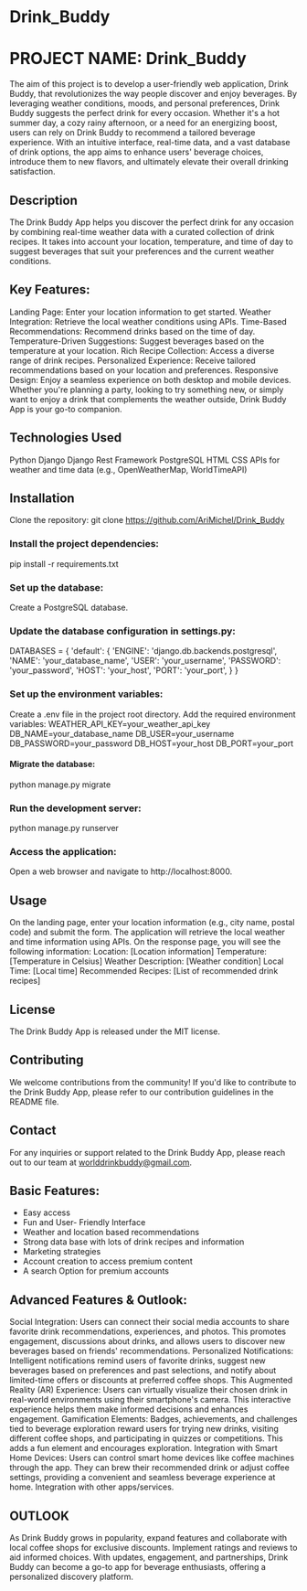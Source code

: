 # Drink_Buddy
# PROJECT NAME: Drink_Buddy
The aim of this project is to develop a user-friendly web application, Drink Buddy, that revolutionizes the way people discover and enjoy beverages. By leveraging weather conditions, moods, and personal preferences, Drink Buddy suggests the perfect drink for every occasion. Whether it's a hot summer day, a cozy rainy afternoon, or a need for an energizing boost, users can rely on Drink Buddy to recommend a tailored beverage experience. With an intuitive interface, real-time data, and a vast database of drink options, the app aims to enhance users' beverage choices, introduce them to new flavors, and ultimately elevate their overall drinking satisfaction.

## Description
The Drink Buddy App helps you discover the perfect drink for any occasion by combining real-time weather data with a curated collection of drink recipes. It takes into account your location, temperature, and time of day to suggest beverages that suit your preferences and the current weather conditions.

## Key Features:
Landing Page: Enter your location information to get started.
Weather Integration: Retrieve the local weather conditions using APIs.
Time-Based Recommendations: Recommend drinks based on the time of day.
Temperature-Driven Suggestions: Suggest beverages based on the temperature at your location.
Rich Recipe Collection: Access a diverse range of drink recipes.
Personalized Experience: Receive tailored recommendations based on your location and preferences.
Responsive Design: Enjoy a seamless experience on both desktop and mobile devices.
Whether you're planning a party, looking to try something new, or simply want to enjoy a drink that complements the weather outside, Drink Buddy App is your go-to companion.

## Technologies Used
Python
Django
Django Rest Framework
PostgreSQL
HTML
CSS
APIs for weather and time data (e.g., OpenWeatherMap, WorldTimeAPI)

## Installation
Clone the repository:
git clone https://github.com/AriMichel/Drink_Buddy

### Install the project dependencies:
pip install -r requirements.txt

### Set up the database:
Create a PostgreSQL database.

### Update the database configuration in settings.py:
DATABASES = {
    'default': {
        'ENGINE': 'django.db.backends.postgresql',
        'NAME': 'your_database_name',
        'USER': 'your_username',
        'PASSWORD': 'your_password',
        'HOST': 'your_host',
        'PORT': 'your_port',
    }
}

### Set up the environment variables:
Create a .env file in the project root directory.
Add the required environment variables:
WEATHER_API_KEY=your_weather_api_key
DB_NAME=your_database_name
DB_USER=your_username
DB_PASSWORD=your_password
DB_HOST=your_host
DB_PORT=your_port

#### Migrate the database:
python manage.py migrate

### Run the development server:
python manage.py runserver

### Access the application:
Open a web browser and navigate to http://localhost:8000.

## Usage
On the landing page, enter your location information (e.g., city name, postal code) and submit the form.
The application will retrieve the local weather and time information using APIs.
On the response page, you will see the following information:
Location: [Location information]
Temperature: [Temperature in Celsius]
Weather Description: [Weather condition]
Local Time: [Local time]
Recommended Recipes: [List of recommended drink recipes]

## License
The Drink Buddy App is released under the MIT license.

## Contributing
We welcome contributions from the community! If you'd like to contribute to the Drink Buddy App, please refer to our contribution guidelines in the README file.

## Contact
For any inquiries or support related to the Drink Buddy App, please reach out to our team at worlddrinkbuddy@gmail.com.

## Basic Features:
- Easy access
- Fun and User- Friendly Interface
- Weather and location based recommendations
- Strong data base with lots of drink recipes and information
- Marketing strategies
- Account creation to access premium content
- A search Option for premium accounts

## Advanced Features & Outlook:
Social Integration: Users can connect their social media accounts to share favorite drink recommendations, experiences, and photos. This promotes engagement, discussions about drinks, and allows users to discover new beverages based on friends' recommendations.
Personalized Notifications: Intelligent notifications remind users of favorite drinks, suggest new beverages based on preferences and past selections, and notify about limited-time offers or discounts at preferred coffee shops. This
Augmented Reality (AR) Experience: Users can virtually visualize their chosen drink in real-world environments using their smartphone's camera. This interactive experience helps them make informed decisions and enhances engagement.
Gamification Elements: Badges, achievements, and challenges tied to beverage exploration reward users for trying new drinks, visiting different coffee shops, and participating in quizzes or competitions. This adds a fun element and encourages exploration.
Integration with Smart Home Devices: Users can control smart home devices like coffee machines through the app. They can brew their recommended drink or adjust coffee settings, providing a convenient and seamless beverage experience at home.
Integration with other apps/services.

## OUTLOOK
As Drink Buddy grows in popularity, expand features and collaborate with local coffee shops for exclusive discounts. Implement ratings and reviews to aid informed choices. With updates, engagement, and partnerships, Drink Buddy can become a go-to app for beverage enthusiasts, offering a personalized discovery platform.